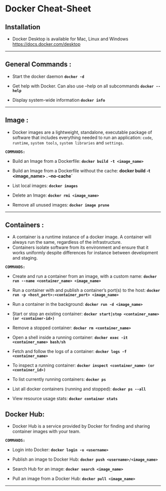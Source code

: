 # Docker Cheat-Sheet

## Installation

- Docker Desktop is available for Mac, Linux and Windows
https://docs.docker.com/desktop

---

## General Commands :

- Start the docker daemon
**`docker -d`**

- Get help with Docker. Can also use –help on all subcommands
**`docker --help`**

- Display system-wide information
**`docker info`**

---
## Image :
- Docker images are a lightweight, standalone, executable package
of software that includes everything needed to run an application:
`code`, `runtime`, `system tools`, `system libraries` and `settings`.

**`COMMANDS:`**
- Build an Image from a Dockerfile:
**`docker build -t <image_name>`**

- Build an Image from a Dockerfile without the cache:
**docker build -t <image_name> . –no-cache`**

- List local images:
**`docker images`**

- Delete an Image:
**`docker rmi <image_name>`**

- Remove all unused images:
**`docker image prune`**

---

## Containers :
- A container is a runtime instance of a docker image. A container
will always run the same, regardless of the infrastructure.
- Containers isolate software from its environment and ensure
that it works uniformly despite differences for instance between
development and staging.

**`COMMANDS:`**
- Create and run a container from an image, with a custom name:
**`docker run --name <container_name> <image_name>`**

- Run a container with and publish a container’s port(s) to the host:
**`docker run -p <host_port>:<container_port> <image_name>`**

- Run a container in the background:
**`docker run -d <image_name>`**

- Start or stop an existing container:
**`docker start|stop <container_name> (or <container-id>)`**

- Remove a stopped container:
**`docker rm <container_name>`**

- Open a shell inside a running container:
**`docker exec -it <container_name> bash/sh`**

- Fetch and follow the logs of a container:
**`docker logs -f <container_name>`**

- To inspect a running container:
**`docker inspect <container_name> (or <container_id>)`**

- To list currently running containers:
**`docker ps`**

- List all docker containers (running and stopped):
**`docker ps --all`**

- View resource usage stats:
**`docker container stats`**

## Docker Hub:
- Docker Hub is a service provided by Docker for finding and sharing
container images with your team. 

**`COMMANDS:`**
- Login into Docker:
**`docker login -u <username>`**

- Publish an image to Docker Hub:
**`docker push <username>/<image_name>`**

- Search Hub for an image:
**`docker search <image_name>`**

- Pull an image from a Docker Hub:
**`docker pull <image_name>`**

---